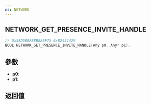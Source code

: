 ```yaml
---
ns: NETWORK
---
```

## NETWORK_GET_PRESENCE_INVITE_HANDLE

```c
// 0x38D5B0FEBB086F75 0xB2451429
BOOL NETWORK_GET_PRESENCE_INVITE_HANDLE(Any p0, Any* p1);
```


## 參數
* **p0**: 
* **p1**: 

## 返回值
